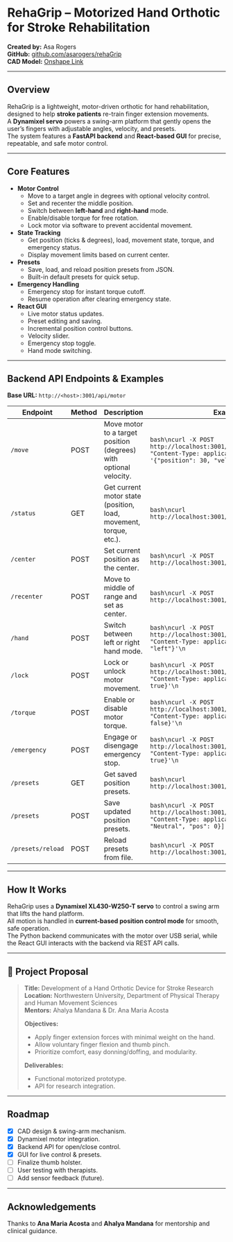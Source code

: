 # RehaGrip – Motorized Hand Orthotic for Stroke Rehabilitation

**Created by:** Asa Rogers  
**GitHub:** [github.com/asarogers/rehaGrip](https://github.com/asarogers/rehaGrip)  
**CAD Model:** [Onshape Link](https://cad.onshape.com/documents/70b0fc4719f91c87f4f5c56d/w/a0b7ff8eeb91e3fab313c6a8/e/38638431a9837a5ab3d1f154)  

---

## Overview

RehaGrip is a lightweight, motor-driven orthotic for hand rehabilitation, designed to help **stroke patients** re-train finger extension movements.  
A **Dynamixel servo** powers a swing-arm platform that gently opens the user’s fingers with adjustable angles, velocity, and presets.  
The system features a **FastAPI backend** and **React-based GUI** for precise, repeatable, and safe motor control.

---

## Core Features

- **Motor Control**
  - Move to a target angle in degrees with optional velocity control.
  - Set and recenter the middle position.
  - Switch between **left-hand** and **right-hand** mode.
  - Enable/disable torque for free rotation.
  - Lock motor via software to prevent accidental movement.
- **State Tracking**
  - Get position (ticks & degrees), load, movement state, torque, and emergency status.
  - Display movement limits based on current center.
- **Presets**
  - Save, load, and reload position presets from JSON.
  - Built-in default presets for quick setup.
- **Emergency Handling**
  - Emergency stop for instant torque cutoff.
  - Resume operation after clearing emergency state.
- **React GUI**
  - Live motor status updates.
  - Preset editing and saving.
  - Incremental position control buttons.
  - Velocity slider.
  - Emergency stop toggle.
  - Hand mode switching.

---

## Backend API Endpoints & Examples

**Base URL:** `http://<host>:3001/api/motor`

| Endpoint                   | Method | Description | Example Call |
|----------------------------|--------|-------------|--------------|
| `/move`                    | POST   | Move motor to a target position (degrees) with optional velocity. | ```bash\ncurl -X POST http://localhost:3001/api/motor/move -H "Content-Type: application/json" -d '{"position": 30, "velocity": 50}'\n``` |
| `/status`                  | GET    | Get current motor state (position, load, movement, torque, etc.). | ```bash\ncurl http://localhost:3001/api/motor/status\n``` |
| `/center`                  | POST   | Set current position as the center. | ```bash\ncurl -X POST http://localhost:3001/api/motor/center\n``` |
| `/recenter`                | POST   | Move to middle of range and set as center. | ```bash\ncurl -X POST http://localhost:3001/api/motor/recenter\n``` |
| `/hand`                    | POST   | Switch between left or right hand mode. | ```bash\ncurl -X POST http://localhost:3001/api/motor/hand -H "Content-Type: application/json" -d '{"hand": "left"}'\n``` |
| `/lock`                    | POST   | Lock or unlock motor movement. | ```bash\ncurl -X POST http://localhost:3001/api/motor/lock -H "Content-Type: application/json" -d '{"lock": true}'\n``` |
| `/torque`                  | POST   | Enable or disable motor torque. | ```bash\ncurl -X POST http://localhost:3001/api/motor/torque -H "Content-Type: application/json" -d '{"enable": false}'\n``` |
| `/emergency`               | POST   | Engage or disengage emergency stop. | ```bash\ncurl -X POST http://localhost:3001/api/motor/emergency -H "Content-Type: application/json" -d '{"stop": true}'\n``` |
| `/presets`                 | GET    | Get saved position presets. | ```bash\ncurl http://localhost:3001/api/motor/presets\n``` |
| `/presets`                 | POST   | Save updated position presets. | ```bash\ncurl -X POST http://localhost:3001/api/motor/presets -H "Content-Type: application/json" -d '[{"name": "Neutral", "pos": 0}]'\n``` |
| `/presets/reload`          | POST   | Reload presets from file. | ```bash\ncurl -X POST http://localhost:3001/api/motor/presets/reload\n``` |

---

## How It Works

RehaGrip uses a **Dynamixel XL430-W250-T servo** to control a swing arm that lifts the hand platform.  
All motion is handled in **current-based position control mode** for smooth, safe operation.  
The Python backend communicates with the motor over USB serial, while the React GUI interacts with the backend via REST API calls.

---

## 🧾 Project Proposal

> **Title:** Development of a Hand Orthotic Device for Stroke Research  
> **Location:** Northwestern University, Department of Physical Therapy and Human Movement Sciences  
> **Mentors:** Ahalya Mandana & Dr. Ana Maria Acosta  
>  
> **Objectives:**  
> - Apply finger extension forces with minimal weight on the hand.  
> - Allow voluntary finger flexion and thumb pinch.  
> - Prioritize comfort, easy donning/doffing, and modularity.  
>  
> **Deliverables:**  
> - Functional motorized prototype.  
> - API for research integration.  

---

## Roadmap

- [x] CAD design & swing-arm mechanism.  
- [x] Dynamixel motor integration.  
- [x] Backend API for open/close control.  
- [x] GUI for live control & presets.  
- [ ] Finalize thumb holster.  
- [ ] User testing with therapists.  
- [ ] Add sensor feedback (future).

---

## Acknowledgements

Thanks to **Ana Maria Acosta** and **Ahalya Mandana** for mentorship and clinical guidance.
